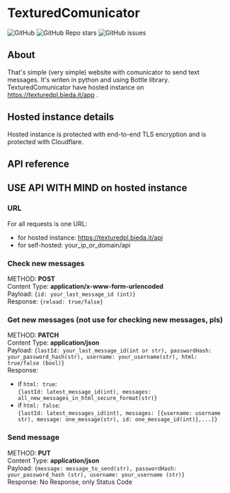 # TexturedComunicator
![GitHub](https://img.shields.io/github/license/TexturedPolak/texturedpl.bieda.it)
![GitHub Repo stars](https://img.shields.io/github/stars/TexturedPolak/texturedpl.bieda.it)
![GitHub issues](https://img.shields.io/github/issues/TexturedPolak/texturedpl.bieda.it)

## About
That's simple (very simple) website with comunicator to send text messages. It's writen in python and using Bottle library.<br> TexturedComunicator have hosted instance on <a href="https://texturedpl.bieda.it">https://texturedpl.bieda.it/app</a> .
## Hosted instance details
Hosted instance is protected with end-to-end TLS encryption and is protected with Cloudflare.
## API reference
## USE API WITH MIND on hosted instance
### URL
For all requests is one URL:
* for hosted instance: <a href="https://texturedpl.bieda.it/api">https://texturedpl.bieda.it/api</a>
* for self-hosted: your_ip_or_domain/api
### Check new messages
METHOD: **POST**<br>
Content Type: **application/x-www-form-urlencoded**<br>
Payload: ```{id: your_last_message_id (int)}```<br>
Response: ```{reload: true/false}```
### Get new messages (not use for checking new messages, pls)
METHOD: **PATCH**<br>
Content Type: **application/json**<br>
Payload: ```{lastId: your_last_message_id(int or str), passwordHash: your_password_hash(str), username: your_username(str), html: true/false (bool)}``` <br>
Response:
* if ```html: true```:<br>
```{lastId: latest_message_id(int), messages: all_new_messages_in_html_secure_format(str)}```<br>
* if ```html: false```:<br>
```{lastId: latest_messages_id(int), messages: [{username: username str), message: one_message(str), id: one_message_id(int)},...]}```
### Send message
METHOD: **PUT**<br>
Content Type: **application/json**<br>
Payload: ```{message: message_to_send(str), passwordHash: your_password_hash (str), username: your_username (str)}``` <br>
Response: No Response, only Status Code
